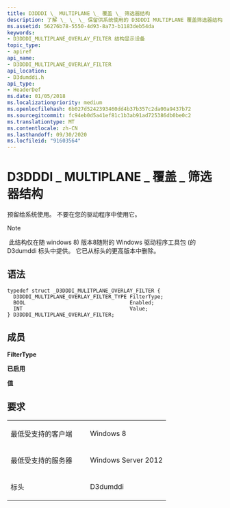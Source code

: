 ```yaml
---
title: D3DDDI \_ MULTIPLANE \_ 覆盖 \_ 筛选器结构
description: 了解 \_ \_ \_ 保留供系统使用的 D3DDDI MULTIPLANE 覆盖筛选器结构。 不要在您的驱动程序中使用它。
ms.assetid: 56276b78-5550-4d93-8a73-b1183deb54da
keywords:
- D3DDDI_MULTIPLANE_OVERLAY_FILTER 结构显示设备
topic_type:
- apiref
api_name:
- D3DDDI_MULTIPLANE_OVERLAY_FILTER
api_location:
- D3dumddi.h
api_type:
- HeaderDef
ms.date: 01/05/2018
ms.localizationpriority: medium
ms.openlocfilehash: 6b027d5242393460dd4b37b357c2da00a9437b72
ms.sourcegitcommit: fc94eb0d5a41ef81c1b3ab91ad725386db0be0c2
ms.translationtype: MT
ms.contentlocale: zh-CN
ms.lasthandoff: 09/30/2020
ms.locfileid: "91603564"
---
```

# <a name="d3dddi_multiplane_overlay_filter-structure"></a>D3DDDI \_ MULTIPLANE \_ 覆盖 \_ 筛选器结构


预留给系统使用。 不要在您的驱动程序中使用它。

> [!NOTE]
> 此结构仅在随 windows 8) 版本8随附的 Windows 驱动程序工具包 (的 D3dumddi 标头中提供。 它已从标头的更高版本中删除。

 

<a name="syntax"></a>语法
------

```ManagedCPlusPlus
typedef struct _D3DDDI_MULITPLANE_OVERLAY_FILTER {
  D3DDDI_MULTIPLANE_OVERLAY_FILTER_TYPE FilterType;
  BOOL                                  Enabled;
  INT                                   Value;
} D3DDDI_MULTIPLANE_OVERLAY_FILTER;
```

<a name="members"></a>成员
-------

**FilterType**

**已启用**

**值**

<a name="requirements"></a>要求
------------

<table>
<colgroup>
<col width="50%" />
<col width="50%" />
</colgroup>
<tbody>
<tr class="odd">
<td align="left"><p>最低受支持的客户端</p></td>
<td align="left"><p>Windows 8</p></td>
</tr>
<tr class="even">
<td align="left"><p>最低受支持的服务器</p></td>
<td align="left"><p>Windows Server 2012</p></td>
</tr>
<tr class="odd">
<td align="left"><p>标头</p></td>
<td align="left">D3dumddi</td>
</tr>
</tbody>
</table>

 

 





